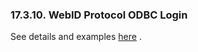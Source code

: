 <div id="vfoafsslsethttpsfoafsll" class="section">

<div class="titlepage">

<div>

<div>

### 17.3.10. WebID Protocol ODBC Login

</div>

</div>

</div>

See details and examples
<a href="secureodbcx509.html#secureodbcx509foafsll" class="link"
title="WebID Protocol ODBC Login">here</a> .

</div>
